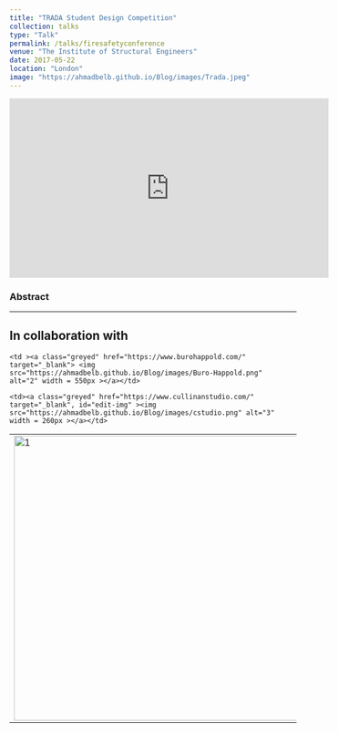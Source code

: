 ```yaml
---
title: "TRADA Student Design Competition"
collection: talks
type: "Talk"
permalink: /talks/firesafetyconference
venue: "The Institute of Structural Engineers"
date: 2017-05-22
location: "London"
image: "https://ahmadbelb.github.io/Blog/images/Trada.jpeg"
---
```


<iframe width="560" height="315" src="https://www.youtube.com/embed/zLcQEUbD71k" title="YouTube video player" frameborder="0" allow="accelerometer; autoplay; clipboard-write; encrypted-media; gyroscope; picture-in-picture" allowfullscreen></iframe>

<h3> Abstract </h3>


<style>
table, tr, td ,th{
   border: none!important;
}
#edit-img:hover img {
    -webkit-filter: invert(100%);
}
</style>

<hr>
<body class="sponsored">

<h2 class="centered">  In collaboration with</h2>

<table >
  <tr >
  <td ><a class="greyed" href="https://www.eng.ed.ac.uk/" target="_blank"> <img src="https://ahmadbelb.github.io/Blog/images/ed.png"  alt="1" width = 500px ></a></td>
  
  
    <td ><a class="greyed" href="https://www.burohappold.com/" target="_blank"> <img src="https://ahmadbelb.github.io/Blog/images/Buro-Happold.png"  alt="2" width = 550px ></a></td>

    <td><a class="greyed" href="https://www.cullinanstudio.com/" target="_blank", id="edit-img" ><img     src="https://ahmadbelb.github.io/Blog/images/cstudio.png" alt="3" width = 260px ></a></td>
    
    
 <td><a class="greyed" href="https://www.istructe.org/" target="_blank"><img src="https://ahmadbelb.github.io/Blog/images/ise.png" alt="4" width = 300px ></a></td>
   </tr> 
   <tr>
    

     
  </tr>
</table>
</body>




